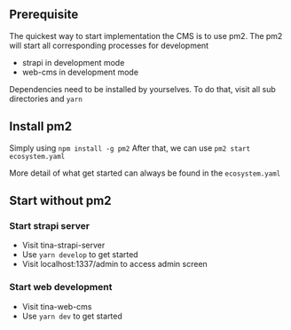 ## Prerequisite

The quickest way to start implementation the CMS is to use pm2. The pm2 will start all corresponding processes for development

- strapi in development mode
- web-cms in development mode

Dependencies need to be installed by yourselves. To do that, visit all sub directories and `yarn`

## Install pm2

Simply using `npm install -g pm2`
After that, we can use `pm2 start ecosystem.yaml`

More detail of what get started can always be found in the `ecosystem.yaml`

## Start without pm2

### Start strapi server

- Visit tina-strapi-server
- Use `yarn develop` to get started
- Visit localhost:1337/admin to access admin screen

### Start web development

- Visit tina-web-cms
- Use `yarn dev` to get started
